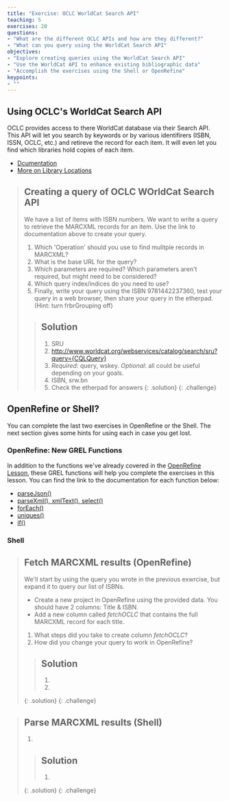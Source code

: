 ```yaml
---
title: "Exercise: OCLC WorldCat Search API"
teaching: 5
exercises: 20
questions:
- "What are the different OCLC APIs and how are they different?"
- "What can you query using the WorldCat Search API"
objectives:
- "Explore creating queries using the WorldCat Search API"
- "Use the WorldCat API to enhance existing bibliographic data"
- "Accomplish the exercises using the Shell or OpenRefine"
keypoints:
- ""
---
```


## Using OCLC's WorldCat Search API
OCLC provides access to there WorldCat database via their Search API. This API will let you search by keywords or by various identifirers (ISBN, ISSN, OCLC, etc.) and retireve the record for each item. It will even let you find which libraries hold copies of each item. 
- [Dcumentation](https://www.oclc.org/developer/develop/web-services/worldcat-search-api/bibliographic-resource.en.html)
- [More on Library Locations](https://www.oclc.org/developer/develop/web-services/worldcat-search-api/library-locations.en.html)

>## Creating a query of OCLC WOrldCat Search API  
>We have a list of items with ISBN numbers. We want to write a query to retrieve the MARCXML records for an item. Use the link to documentation above to create your query.
>1. Which 'Operation' should you use to find mulitple records in MARCXML?
>2. What is the base URL for the query? 
>3. Which parameters are required? Which parameters aren't required, but might need to be considered?
>4. Which query index/indices do you need to use?
>5. Finally, write your query using the ISBN 9781442237360, test your query in a web browser, then share your query in the etherpad. (Hint: turn frbrGrouping off)
>
>>## Solution
>>1. SRU
>>2. http://www.worldcat.org/webservices/catalog/search/sru?query={CQLQuery}
>>3. _Required_: query, wskey. 
>>   _Optional_: all could be useful depending on your goals.
>>4. ISBN, srw.bn	
>>5. Check the etherpad for answers 
>{: .solution}
{: .challenge}

## OpenRefine or Shell?
You can complete the last two exercises in OpenRefine or the Shell. The next section gives some hints for using each in case you get lost.


### OpenRefine: New GREL Functions
In addition to the functions we've already covered in the [OpenRefine Lesson](https://librarycarpentry.org/lc-open-refine/), these GREL functions will help you complete the exercises in this lesson. You can find the link to the documentation for each function below:
- [parseJson()](https://github.com/OpenRefine/OpenRefine/wiki/GREL-Other-Functions#parsejsonstring-s)
- [parseXml(), xmlText(), select()](https://github.com/OpenRefine/OpenRefine/wiki/GREL-Other-Functions#jsoup-xml-and-html-parsing-functions)
- [forEach()](https://github.com/OpenRefine/OpenRefine/wiki/GREL-Controls#foreachexpression-a-variable-v-expression-e)
- [uniques()](https://github.com/OpenRefine/OpenRefine/wiki/GREL-Array-Functions#uniquesarray-a)
- [if()](https://github.com/OpenRefine/OpenRefine/wiki/GREL-Controls#ifexpression-o-expression-etrue-expression-efalse)

### Shell


>## Fetch MARCXML results (OpenRefine)
>We'll start by using the query you wrote in the previous exwrcise, but expand it to query our list of ISBNs.
> - Create a new project in OpenRefine using the provided data. You should have 2 columns: Title & ISBN.
> - Add a new column called _fetchOCLC_ that contains the full MARCXML record for each title. 
>1. What steps did you take to create column _fetchOCLC_?
>2. How did you change your query to work in OpenRefine?
>
>>## Solution
>>1.
>>2.  	 
>{: .solution}
{: .challenge} 

>## Parse MARCXML results (Shell) 
>
>1. 
>
>>## Solution
>>1. 	 
>{: .solution}
{: .challenge}


